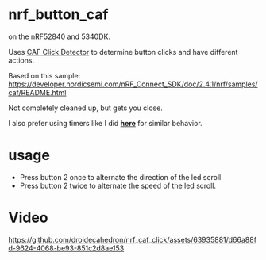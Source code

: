 # nrf_button_caf

on the nRF52840 and 5340DK.

Uses [CAF Click Detector](!https://developer.nordicsemi.com/nRF_Connect_SDK/doc/latest/nrf/libraries/caf/click_detector.html) to determine button clicks and have different actions.

Based on this sample: https://developer.nordicsemi.com/nRF_Connect_SDK/doc/2.4.1/nrf/samples/caf/README.html

Not completely cleaned up, but gets you close.

I also prefer using timers like I did [**here**](https://github.com/droidecahedron/nrf_io_practice/tree/main) for similar behavior.

# usage

- Press button 2 once to alternate the direction of the led scroll.
- Press button 2 twice to alternate the speed of the led scroll.

# Video
https://github.com/droidecahedron/nrf_caf_click/assets/63935881/d66a88fd-9624-4068-be93-851c2d8ae153


